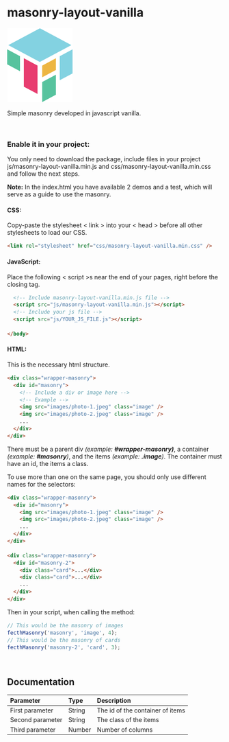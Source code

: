 # masonry-layout-vanilla

![](images/logo-min.png)

Simple masonry developed in javascript vanilla.

&nbsp;
### Enable it in your project:

You only need to download the package, include files in your project js/masonry-layout-vanilla.min.js and css/masonry-layout-vanilla.min.css and follow the next steps.

**Note:** In the index.html you have available 2 demos and a test, which will serve as a guide to use the masonry.

#### CSS:

Copy-paste the stylesheet < link > into your < head > before all other stylesheets to load our CSS.

```html
<link rel="stylesheet" href="css/masonry-layout-vanilla.min.css" />
```

#### JavaScript:

Place the following < script >s near the end of your pages, right before the closing </body> tag.

```html
  <!-- Include masonry-layout-vanilla.min.js file -->
  <script src="js/masonry-layout-vanilla.min.js"></script>
  <!-- Include your js file -->
  <script src="js/YOUR_JS_FILE.js"></script>

</body>
```

#### HTML:

This is the necessary html structure.

```html
<div class="wrapper-masonry">
  <div id="masonry">
    <!-- Include a div or image here -->
    <!-- Example -->
    <img src="images/photo-1.jpeg" class="image" />
    <img src="images/photo-2.jpeg" class="image" />
    ...
  </div>
</div>
```

There must be a parent div *(example: **#wrapper-masonry)***, a container *(example: **#masonry**)*, and the items *(example: **.image**)*. The container must have an id, the items a class.

To use more than one on the same page, you should only use different names for the selectors:

```html
<div class="wrapper-masonry">
  <div id="masonry">
    <img src="images/photo-1.jpeg" class="image" />
    <img src="images/photo-2.jpeg" class="image" />
    ...
  </div>
</div>

<div class="wrapper-masonry">
  <div id="masonry-2">
    <div class="card">...</div>
    <div class="card">...</div>
    ...
  </div>
</div>
```

Then in your script, when calling the method:

```js
// This would be the masonry of images
fecthMasonry('masonry', 'image', 4);
// This would be the masonry of cards
fecthMasonry('masonry-2', 'card', 3);
```

&nbsp;
## Documentation

| Parameter             | Type         | Description                              |
|:----------------------|:-------------|:-----------------------------------------|
| First parameter       | String       | The id of the container of items         |
| Second parameter      | String       | The class of the items                   |
| Third parameter       | Number       | Number of columns                        |
